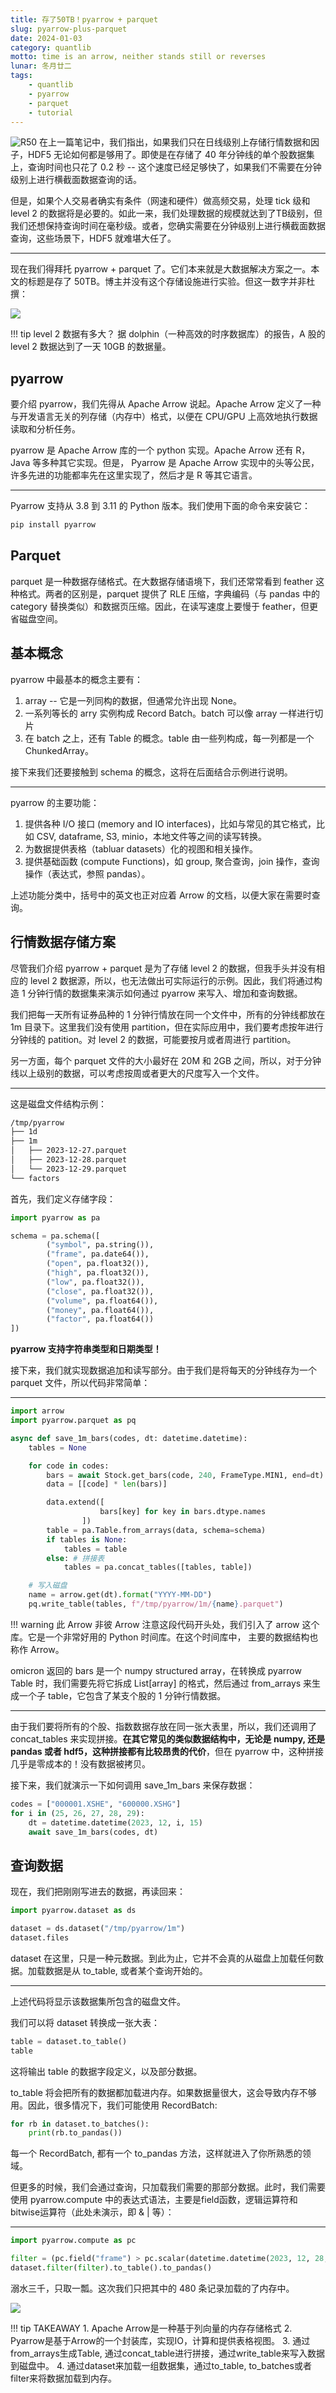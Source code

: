 ```yaml
---
title: 存了50TB！pyarrow + parquet
slug: pyarrow-plus-parquet
date: 2024-01-03
category: quantlib
motto: time is an arrow, neither stands still or reverses
lunar: 冬月廿二
tags: 
    - quantlib
    - pyarrow
    - parquet
    - tutorial
---
```


![R50](https://images.jieyu.ai/images/2024/01/apache-arrow.jpg)
在上一篇笔记中，我们指出，如果我们只在日线级别上存储行情数据和因子，HDF5 无论如何都是够用了。即使是在存储了 40 年分钟线的单个股数据集上，查询时间也只花了 0.2 秒 -- 这个速度已经足够快了，如果我们不需要在分钟级别上进行横截面数据查询的话。
<!--more-->
但是，如果个人交易者确实有条件（网速和硬件）做高频交易，处理 tick 级和 level 2 的数据将是必要的。如此一来，我们处理数据的规模就达到了TB级别，但我们还想保持查询时间在毫秒级。或者，您确实需要在分钟级别上进行横截面数据查询，这些场景下，HDF5 就难堪大任了。

---

现在我们得拜托 pyarrow + parquet 了。它们本来就是大数据解决方案之一。本文的标题是存了 50TB。博主并没有这个存储设施进行实验。但这一数字并非杜撰：

![](https://images.jieyu.ai/images/2024/01/parquet-with-50-tb-tick.jpg)

!!! tip level 2 数据有多大？
    据 dolphin（一种高效的时序数据库）的报告，A 股的 level 2 数据达到了一天 10GB 的数据量。

## pyarrow

要介绍 pyarrow，我们先得从 Apache Arrow 说起。Apache Arrow 定义了一种与开发语言无关的列存储（内存中）格式，以便在 CPU/GPU 上高效地执行数据读取和分析任务。

pyarrow 是 Apache Arrow 库的一个 python 实现。Apache Arrow 还有 R， Java 等多种其它实现。但是， Pyarrow 是 Apache Arrow 实现中的头等公民，许多先进的功能都率先在这里实现了，然后才是 R 等其它语言。

---

Pyarrow 支持从 3.8 到 3.11 的 Python 版本。我们使用下面的命令来安装它：

```bash
pip install pyarrow
```

## Parquet
parquet 是一种数据存储格式。在大数据存储语境下，我们还常常看到 feather 这种格式。两者的区别是，parquet 提供了 RLE 压缩，字典编码（与 pandas 中的 category 替换类似）和数据页压缩。因此，在读写速度上要慢于 feather，但更省磁盘空间。

## 基本概念

pyarrow 中最基本的概念主要有：
1. array -- 它是一列同构的数据，但通常允许出现 None。
2. 一系列等长的 arry 实例构成 Record Batch。batch 可以像 array 一样进行切片
3. 在 batch 之上，还有 Table 的概念。table 由一些列构成，每一列都是一个 ChunkedArray。

接下来我们还要接触到 schema 的概念，这将在后面结合示例进行说明。

---

pyarrow 的主要功能：
1. 提供各种 I/O 接口 (memory and IO interfaces)，比如与常见的其它格式，比如 CSV, dataframe, S3, minio，本地文件等之间的读写转换。
2. 为数据提供表格（tabluar datasets）化的视图和相关操作。
3. 提供基础函数 (compute Functions)，如 group, 聚合查询，join 操作，查询操作（表达式，参照 pandas）。

上述功能分类中，括号中的英文也正对应着 Arrow 的文档，以便大家在需要时查询。

## 行情数据存储方案

尽管我们介绍 pyarrow + parquet 是为了存储 level 2 的数据，但我手头并没有相应的 level 2 数据源，所以，也无法做出可实际运行的示例。因此，我们将通过构造 1 分钟行情的数据集来演示如何通过 pyarrow 来写入、增加和查询数据。

我们把每一天所有证券品种的 1 分钟行情放在同一个文件中，所有的分钟线都放在 1m 目录下。这里我们没有使用 partition，但在实际应用中，我们要考虑按年进行分钟线的 patition。对 level 2 的数据，可能要按月或者周进行 partition。

另一方面，每个 parquet 文件的大小最好在 20M 和 2GB 之间，所以，对于分钟线以上级别的数据，可以考虑按周或者更大的尺度写入一个文件。

---

这是磁盘文件结构示例：

```bash
/tmp/pyarrow
├── 1d
├── 1m
│   ├── 2023-12-27.parquet
│   ├── 2023-12-28.parquet
│   └── 2023-12-29.parquet
└── factors
```

首先，我们定义存储字段：

```python
import pyarrow as pa

schema = pa.schema([
        ("symbol", pa.string()),
        ("frame", pa.date64()),
        ("open", pa.float32()),
        ("high", pa.float32()),
        ("low", pa.float32()),
        ("close", pa.float32()),
        ("volume", pa.float64()),
        ("money", pa.float64()),
        ("factor", pa.float64())
])
```

**pyarrow 支持字符串类型和日期类型！**

接下来，我们就实现数据追加和读写部分。由于我们是将每天的分钟线存为一个 parquet 文件，所以代码非常简单：

---

```python
import arrow
import pyarrow.parquet as pq

async def save_1m_bars(codes, dt: datetime.datetime):
    tables = None

    for code in codes:
        bars = await Stock.get_bars(code, 240, FrameType.MIN1, end=dt)
        data = [[code] * len(bars)]

        data.extend([
                    bars[key] for key in bars.dtype.names
                ])
        table = pa.Table.from_arrays(data, schema=schema)
        if tables is None:
            tables = table
        else: # 拼接表
            tables = pa.concat_tables([tables, table])

    # 写入磁盘
    name = arrow.get(dt).format("YYYY-MM-DD")
    pq.write_table(tables, f"/tmp/pyarrow/1m/{name}.parquet")
```

!!! warning 此 Arrow 非彼 Arrow
    注意这段代码开头处，我们引入了 arrow 这个库。它是一个非常好用的 Python 时间库。在这个时间库中， 主要的数据结构也称作 Arrow。

omicron 返回的 bars 是一个 numpy structured array，在转换成 pyarrow Table 时，我们需要先将它拆成 List[array] 的格式，然后通过 from_arrays 来生成一个子 table，它包含了某支个股的 1 分钟行情数据。

---

由于我们要将所有的个股、指数数据存放在同一张大表里，所以，我们还调用了 concat_tables 来实现拼接。**在其它常见的类似数据结构中，无论是 numpy, 还是 pandas 或者 hdf5，这种拼接都有比较昂贵的代价**，但在 pyarrow 中，这种拼接几乎是零成本的！没有数据被拷贝。

接下来，我们就演示一下如何调用 save_1m_bars 来保存数据：


```python
codes = ["000001.XSHE", "600000.XSHG"]
for i in (25, 26, 27, 28, 29):
    dt = datetime.datetime(2023, 12, i, 15)
    await save_1m_bars(codes, dt)
```

## 查询数据

现在，我们把刚刚写进去的数据，再读回来：

```python
import pyarrow.dataset as ds

dataset = ds.dataset("/tmp/pyarrow/1m")
dataset.files
```

dataset 在这里，只是一种元数据。到此为止，它并不会真的从磁盘上加载任何数据。加载数据是从 to_table, 或者某个查询开始的。

---

上述代码将显示该数据集所包含的磁盘文件。

我们可以将 dataset 转换成一张大表：

```python
table = dataset.to_table()
table
```

这将输出 table 的数据字段定义，以及部分数据。

to_table 将会把所有的数据都加载进内存。如果数据量很大，这会导致内存不够用。因此，很多情况下，我们可能使用 RecordBatch:

```python
for rb in dataset.to_batches():
    print(rb.to_pandas())
```

每一个 RecordBatch, 都有一个 to_pandas 方法，这样就进入了你所熟悉的领域。

但更多的时候，我们会通过查询，只加载我们需要的那部分数据。此时，我们需要使用 pyarrow.compute 中的表达式语法，主要是field函数，逻辑运算符和bitwise运算符（此处未演示，即 & | 等）：

---

```python
import pyarrow.compute as pc

filter = (pc.field("frame") > pc.scalar(datetime.datetime(2023, 12, 28, 15)))
dataset.filter(filter).to_table().to_pandas()
```

溺水三千，只取一瓢。这次我们只把其中的 480 条记录加载的了内存中。

![](https://images.jieyu.ai/images/2024/01/pyarrow-filter.jpg)

!!! tip TAKEAWAY
    1. Apache Arrow是一种基于列向量的内存存储格式
    2. Pyarrow是基于Arrow的一个封装库，实现IO，计算和提供表格视图。
    3. 通过from_arrays生成Table, 通过concat_table进行拼接，通过write_table来写入数据到磁盘中。
    4. 通过dataset来加载一组数据集，通过to_table, to_batches或者filter来将数据加载到内存。

